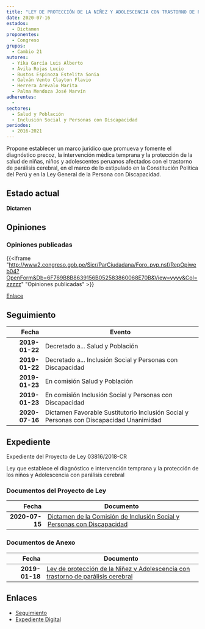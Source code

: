 ```yaml
---
title: "LEY DE PROTECCIÓN DE LA NIÑEZ Y ADOLESCENCIA CON TRASTORNO DE PARÁLISIS CEREBRAL"
date: 2020-07-16
estados: 
  - Dictamen
proponentes: 
  - Congreso
grupos: 
  - Cambio 21
autores: 
  - Yika García Luis Alberto
  - Ávila Rojas Lucio
  - Bustos Espinoza Estelita Sonia
  - Galván Vento Clayton Flavio
  - Herrera Arévalo Marita
  - Palma Mendoza José Marvín
adherentes: 
  - 
sectores: 
  - Salud y Población
  - Inclusión Social y Personas con Discapacidad
periodos: 
  - 2016-2021
---
```


Propone establecer un marco jurídico que promueva y fomente el diagnóstico precoz, la intervención médica temprana y la protección de la salud de niñas, niños y adolescentes peruanos afectados con el trastorno de parálisis cerebral, en el marco de lo estipulado en la Constitución Política del Perú y en la Ley General de la Persona con Discapacidad.


## Estado actual

**Dictamen**

## Opiniones

### Opiniones publicadas

{{<iframe "http://www2.congreso.gob.pe/Sicr/ParCiudadana/Foro_pvp.nsf/RepOpiweb04?OpenForm&Db=6F769B8B8639156B052583860068E70B&View=yyyy&Col=zzzzz" "Opiniones publicadas" >}}

[Enlace](http://www2.congreso.gob.pe/Sicr/ParCiudadana/Foro_pvp.nsf/RepOpiweb04?OpenForm&Db=6F769B8B8639156B052583860068E70B&View=yyyy&Col=zzzzz)

## Seguimiento

| Fecha | Evento |
|------:|--------|
| **2019-01-22** | Decretado a... Salud y Población|
| **2019-01-22** | Decretado a... Inclusión Social y Personas con Discapacidad|
| **2019-01-23** | En comisión Salud y Población|
| **2019-01-23** | En comisión Inclusión Social y Personas con Discapacidad|
| **2020-07-16** | Dictamen Favorable Sustitutorio Inclusión Social y Personas con Discapacidad Unanimidad|


## Expediente

Expediente del Proyecto de Ley 03816/2018-CR

Ley que establece el diagnóstico e intervención temprana y la protección de los niños y Adolescencia con parálisis cerebral


### Documentos del Proyecto de Ley

| Fecha | Documento |
|------:|--------|
| **2020-07-15** | [Dictamen de la Comisión de Inclusión Social y Personas con Discapacidad](http://www.leyes.congreso.gob.pe/Documentos/2016_2021/Dictamenes/Proyectos_de_Ley/03816DC13MAY20200715.pdf) |

### Documentos de Anexo

| Fecha | Documento |
|------:|--------|
| **2019-01-18** | [Ley de protección de la Niñez y Adolescencia con trastorno de parálisis cerebral](http://www.leyes.congreso.gob.pe/Documentos/2016_2021/Proyectos_de_Ley_y_de_Resoluciones_Legislativas/PL0381620190118.pdf) |

## Enlaces 

- [Seguimiento](http://www2.congreso.gob.pe/Sicr/TraDocEstProc/CLProLey2016.nsf/f7fff46988ca05b1052578e100829cc7/8580285edc5674360525838600622e71?OpenDocument)
- [Expediente Digital](http://www2.congreso.gob.pe/Sicr/TraDocEstProc/CLProLey2016.nsf/f7fff46988ca05b1052578e100829cc7/8580285edc5674360525838600622e71?OpenDocument&Click=05257FB7005EB655.eb71d0cf91d8294e05256cdf006b5706/$Body/0.1C6C)
